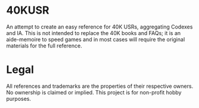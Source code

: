 # 40KUSR
An attempt to create an easy reference for 40K USRs, aggregating Codexes and IA. This is not intended to replace the 40K books and FAQs; it is an aide-memoire to speed games and in most cases will require the original materials for the full reference.

# Legal
All references and trademarks are the properties of their respective owners. No ownership is claimed or implied. This project is for non-profit hobby purposes.
